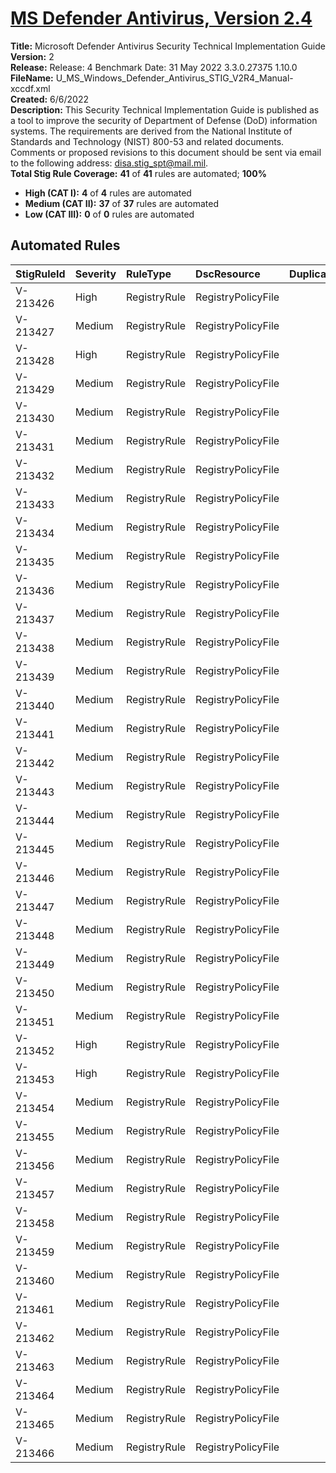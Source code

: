 # [MS Defender Antivirus, Version 2.4](https://github.com/Microsoft/PowerStig/wiki/WindowsDefender-All-2.4)

**Title:** Microsoft Defender Antivirus Security Technical Implementation Guide  
**Version:** 2  
**Release:** Release: 4 Benchmark Date: 31 May 2022 3.3.0.27375 1.10.0  
**FileName:** U_MS_Windows_Defender_Antivirus_STIG_V2R4_Manual-xccdf.xml  
**Created:** 6/6/2022  
**Description:** This Security Technical Implementation Guide is published as a tool to improve the security of Department of Defense (DoD) information systems. The requirements are derived from the National Institute of Standards and Technology (NIST) 800-53 and related documents. Comments or proposed revisions to this document should be sent via email to the following address: disa.stig_spt@mail.mil.  
**Total Stig Rule Coverage:** **41** of **41** rules are automated; **100%**

* **High (CAT I):** **4** of **4** rules are automated
* **Medium (CAT II):** **37** of **37** rules are automated
* **Low (CAT III):** **0** of **0** rules are automated

## Automated Rules

| StigRuleId | Severity | RuleType | DscResource | DuplicateOf |
| :---- | :---- | :---- | :---- | :---- |
| V-213426 | High | RegistryRule | RegistryPolicyFile |  |
| V-213427 | Medium | RegistryRule | RegistryPolicyFile |  |
| V-213428 | High | RegistryRule | RegistryPolicyFile |  |
| V-213429 | Medium | RegistryRule | RegistryPolicyFile |  |
| V-213430 | Medium | RegistryRule | RegistryPolicyFile |  |
| V-213431 | Medium | RegistryRule | RegistryPolicyFile |  |
| V-213432 | Medium | RegistryRule | RegistryPolicyFile |  |
| V-213433 | Medium | RegistryRule | RegistryPolicyFile |  |
| V-213434 | Medium | RegistryRule | RegistryPolicyFile |  |
| V-213435 | Medium | RegistryRule | RegistryPolicyFile |  |
| V-213436 | Medium | RegistryRule | RegistryPolicyFile |  |
| V-213437 | Medium | RegistryRule | RegistryPolicyFile |  |
| V-213438 | Medium | RegistryRule | RegistryPolicyFile |  |
| V-213439 | Medium | RegistryRule | RegistryPolicyFile |  |
| V-213440 | Medium | RegistryRule | RegistryPolicyFile |  |
| V-213441 | Medium | RegistryRule | RegistryPolicyFile |  |
| V-213442 | Medium | RegistryRule | RegistryPolicyFile |  |
| V-213443 | Medium | RegistryRule | RegistryPolicyFile |  |
| V-213444 | Medium | RegistryRule | RegistryPolicyFile |  |
| V-213445 | Medium | RegistryRule | RegistryPolicyFile |  |
| V-213446 | Medium | RegistryRule | RegistryPolicyFile |  |
| V-213447 | Medium | RegistryRule | RegistryPolicyFile |  |
| V-213448 | Medium | RegistryRule | RegistryPolicyFile |  |
| V-213449 | Medium | RegistryRule | RegistryPolicyFile |  |
| V-213450 | Medium | RegistryRule | RegistryPolicyFile |  |
| V-213451 | Medium | RegistryRule | RegistryPolicyFile |  |
| V-213452 | High | RegistryRule | RegistryPolicyFile |  |
| V-213453 | High | RegistryRule | RegistryPolicyFile |  |
| V-213454 | Medium | RegistryRule | RegistryPolicyFile |  |
| V-213455 | Medium | RegistryRule | RegistryPolicyFile |  |
| V-213456 | Medium | RegistryRule | RegistryPolicyFile |  |
| V-213457 | Medium | RegistryRule | RegistryPolicyFile |  |
| V-213458 | Medium | RegistryRule | RegistryPolicyFile |  |
| V-213459 | Medium | RegistryRule | RegistryPolicyFile |  |
| V-213460 | Medium | RegistryRule | RegistryPolicyFile |  |
| V-213461 | Medium | RegistryRule | RegistryPolicyFile |  |
| V-213462 | Medium | RegistryRule | RegistryPolicyFile |  |
| V-213463 | Medium | RegistryRule | RegistryPolicyFile |  |
| V-213464 | Medium | RegistryRule | RegistryPolicyFile |  |
| V-213465 | Medium | RegistryRule | RegistryPolicyFile |  |
| V-213466 | Medium | RegistryRule | RegistryPolicyFile |  |
